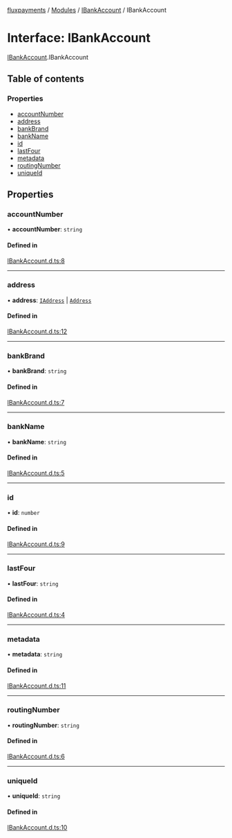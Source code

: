 [fluxpayments](../README.md) / [Modules](../modules.md) / [IBankAccount](../modules/IBankAccount.md) / IBankAccount

# Interface: IBankAccount

[IBankAccount](../modules/IBankAccount.md).IBankAccount

## Table of contents

### Properties

- [accountNumber](IBankAccount.IBankAccount.md#accountnumber)
- [address](IBankAccount.IBankAccount.md#address)
- [bankBrand](IBankAccount.IBankAccount.md#bankbrand)
- [bankName](IBankAccount.IBankAccount.md#bankname)
- [id](IBankAccount.IBankAccount.md#id)
- [lastFour](IBankAccount.IBankAccount.md#lastfour)
- [metadata](IBankAccount.IBankAccount.md#metadata)
- [routingNumber](IBankAccount.IBankAccount.md#routingnumber)
- [uniqueId](IBankAccount.IBankAccount.md#uniqueid)

## Properties

### accountNumber

• **accountNumber**: `string`

#### Defined in

[IBankAccount.d.ts:8](https://github.com/fluxpayments1/fluxpayments_api_ts/blob/337146b09154a8648c79b47986f5dad3ea684e63/src/types/flux_types/IBankAccount.d.ts#L8)

___

### address

• **address**: [`IAddress`](IAddress.IAddress.md) \| [`Address`](../classes/Address.Address.md)

#### Defined in

[IBankAccount.d.ts:12](https://github.com/fluxpayments1/fluxpayments_api_ts/blob/337146b09154a8648c79b47986f5dad3ea684e63/src/types/flux_types/IBankAccount.d.ts#L12)

___

### bankBrand

• **bankBrand**: `string`

#### Defined in

[IBankAccount.d.ts:7](https://github.com/fluxpayments1/fluxpayments_api_ts/blob/337146b09154a8648c79b47986f5dad3ea684e63/src/types/flux_types/IBankAccount.d.ts#L7)

___

### bankName

• **bankName**: `string`

#### Defined in

[IBankAccount.d.ts:5](https://github.com/fluxpayments1/fluxpayments_api_ts/blob/337146b09154a8648c79b47986f5dad3ea684e63/src/types/flux_types/IBankAccount.d.ts#L5)

___

### id

• **id**: `number`

#### Defined in

[IBankAccount.d.ts:9](https://github.com/fluxpayments1/fluxpayments_api_ts/blob/337146b09154a8648c79b47986f5dad3ea684e63/src/types/flux_types/IBankAccount.d.ts#L9)

___

### lastFour

• **lastFour**: `string`

#### Defined in

[IBankAccount.d.ts:4](https://github.com/fluxpayments1/fluxpayments_api_ts/blob/337146b09154a8648c79b47986f5dad3ea684e63/src/types/flux_types/IBankAccount.d.ts#L4)

___

### metadata

• **metadata**: `string`

#### Defined in

[IBankAccount.d.ts:11](https://github.com/fluxpayments1/fluxpayments_api_ts/blob/337146b09154a8648c79b47986f5dad3ea684e63/src/types/flux_types/IBankAccount.d.ts#L11)

___

### routingNumber

• **routingNumber**: `string`

#### Defined in

[IBankAccount.d.ts:6](https://github.com/fluxpayments1/fluxpayments_api_ts/blob/337146b09154a8648c79b47986f5dad3ea684e63/src/types/flux_types/IBankAccount.d.ts#L6)

___

### uniqueId

• **uniqueId**: `string`

#### Defined in

[IBankAccount.d.ts:10](https://github.com/fluxpayments1/fluxpayments_api_ts/blob/337146b09154a8648c79b47986f5dad3ea684e63/src/types/flux_types/IBankAccount.d.ts#L10)
